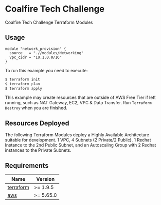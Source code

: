 # Coalfire Tech Challenge
Coalfire Tech Challenge Terraform Modules

## Usage
```
module "network_provision" {
  source   = ".//modules/Networking"
  vpc_cidr = "10.1.0.0/16"
}
```

To run this example you need to execute:

```bash
$ terraform init
$ terraform plan
$ terraform apply
```

This example may create resources that are outside of AWS Free Tier if left running, such as NAT Gateway, EC2, VPC & Data Transfer. Run `Terraform Destroy` when you are finished.


## Resources Deployed
The following Terraform Modules deploy a Highly Available Architecture suitable for development. 1 VPC,
4 Subnets (2 Private/2 Public), 1 Redhat Instance to the 2nd Public Subnet, and an Autoscaling Group with 2 Redhat instances to the Private Subnets. 

## Requirements

| Name | Version |
|------|---------|
| <a name="requirement_terraform"></a> [terraform](https://www.terraform.io/downloads.html) | >= 1.9.5 |
| <a name="requirement_aws"></a> [aws](https://registry.terraform.io/providers/hashicorp/aws/latest) | >= 5.65.0 |
